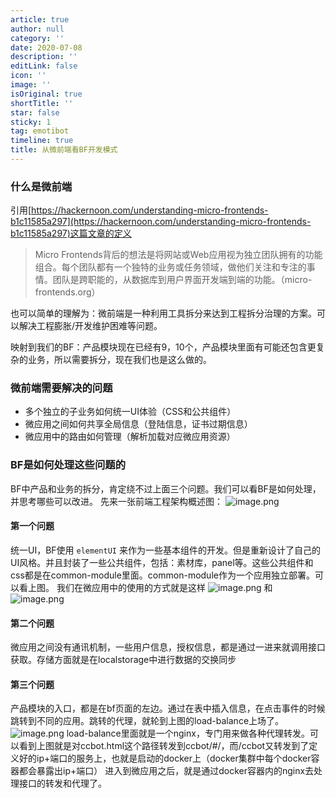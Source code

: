 ```yaml
---
article: true
author: null
category: ''
date: 2020-07-08
description: ''
editLink: false
icon: ''
image: ''
isOriginal: true
shortTitle: ''
star: false
sticky: 1
tag: emotibot
timeline: true
title: 从微前端看BF开发模式
---
```



### 什么是微前端

引用[https://hackernoon.com/understanding-micro-frontends-b1c11585a297](https://hackernoon.com/understanding-micro-frontends-b1c11585a297)这篇文章的定义
> Micro Frontends背后的想法是将网站或Web应用视为独立团队拥有的功能组合。每个团队都有一个独特的业务或任务领域，做他们关注和专注的事情。团队是跨职能的，从数据库到用户界面开发端到端的功能。（micro-frontends.org）

也可以简单的理解为：微前端是一种利用工具拆分来达到工程拆分治理的方案。可以解决工程膨胀/开发维护困难等问题。

映射到我们的BF：产品模块现在已经有9，10个，产品模块里面有可能还包含更复杂的业务，所以需要拆分，现在我们也是这么做的。

### 微前端需要解决的问题

- 多个独立的子业务如何统一UI体验（CSS和公共组件）
- 微应用之间如何共享全局信息（登陆信息，证书过期信息）
- 微应用中的路由如何管理（解析加载对应微应用资源）

### BF是如何处理这些问题的

BF中产品和业务的拆分，肯定绕不过上面三个问题。我们可以看BF是如何处理，并思考哪些可以改进。
先来一张前端工程架构概述图：
![image.png](https://cdn.nlark.com/yuque/0/2020/png/297368/1594179896964-fd4bdb2d-5eeb-4b2e-aa96-6cfa7885b90d.png#align=left&display=inline&height=414&name=image.png&originHeight=413&originWidth=658&size=39803&status=done&style=none&width=659)

#### 第一个问题

统一UI，BF使用 `elementUI` 来作为一些基本组件的开发。但是重新设计了自己的UI风格。并且封装了一些公共组件，包括：素材库，panel等。这些公共组件和css都是在common-module里面。common-module作为一个应用独立部署。可以看上图。
我们在微应用中的使用的方式就是这样
![image.png](https://cdn.nlark.com/yuque/0/2020/png/297368/1594180804660-892e4b4a-667a-4ca7-bc5d-8118b50ae021.png#align=left&display=inline&height=133&name=image.png&originHeight=266&originWidth=1312&size=63916&status=done&style=none&width=656)
和
![image.png](https://cdn.nlark.com/yuque/0/2020/png/297368/1594180872247-37cca75f-9f2b-4027-9d5e-d9364fdb651e.png#align=left&display=inline&height=478&name=image.png&originHeight=956&originWidth=1042&size=170326&status=done&style=none&width=521)

#### 第二个问题

微应用之间没有通讯机制，一些用户信息，授权信息，都是通过一进来就调用接口获取。存储方面就是在localstorage中进行数据的交换同步

#### 第三个问题

产品模块的入口，都是在bf页面的左边。通过在表中插入信息，在点击事件的时候跳转到不同的应用。跳转的代理，就轮到上图的load-balance上场了。
![image.png](https://cdn.nlark.com/yuque/0/2020/png/297368/1594204409981-f4e979fa-8005-4d16-b9d4-4429ce13d9a9.png#align=left&display=inline&height=243&name=image.png&originHeight=486&originWidth=1070&size=71500&status=done&style=none&width=535)
load-balance里面就是一个nginx，专门用来做各种代理转发。可以看到上图就是对ccbot.html这个路径转发到ccbot/#/，而/ccbot又转发到了定义好的ip+端口的服务上，也就是启动的docker上（docker集群中每个docker容器都会暴露出ip+端口）
进入到微应用之后，就是通过docker容器内的nginx去处理接口的转发和代理了。
